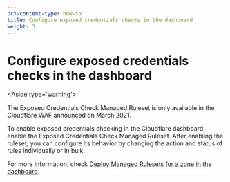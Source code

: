 ```yaml
---
pcx-content-type: how-to
title: Configure exposed credentials checks in the dashboard
weight: 3
---
```


# Configure exposed credentials checks in the dashboard

\<Aside type='warning'>

The Exposed Credentials Check Managed Ruleset is only available in the Cloudflare WAF announced on March 2021.

</Aside>

To enable exposed credentials checking in the Cloudflare dashboard, enable the Exposed Credentials Check Managed Ruleset. After enabling the ruleset, you can configure its behavior by changing the action and status of rules individually or in bulk.

For more information, check [Deploy Managed Rulesets for a zone in the dashboard](/waf/managed-rulesets/deploy-zone-dashboard/).
